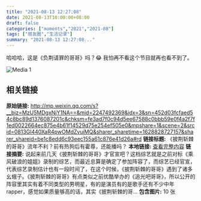 ```yaml
---
title: "2021-08-13 12:27:08"
date: 2021-08-13T10:00:00+08:00
draft: false
categories: ["moments","2021","2021-08"]
tags: ["朋友圈","生活记录"]
summary: "2021-08-13 12:27:08..."
---
```


哈哈哈，这是《负荆请罪的哥哥》吗？😂 我怕再不看这个节目就再也看不到了。

![Media 1](/Moments/photos/2021-08-13/202108131227080.jpg)

## 相关链接

**原始链接:** http://mp.weixin.qq.com/s?__biz=MzU5MDgxNjY1NA==&mid=2247492369&idx=3&sn=452d03fcfaed54c8bc89d1376087201c&chksm=fe3ad7f0c94d5ee67588c0bbb59e0f4a2f7f1ed0022664ec875e4b61f14529d75e254ef505e0&mpshare=1&scene=2&srcid=0813Gl440XaR4pwOMdZvuiMQ&sharer_sharetime=1628828727157&sharer_shareid=be1c8edd6c93eec155a61c876e41d26a#rd
**链接标题:** 《披荆斩棘的哥哥》流年不利？前有热狗后有霍尊，还能播吗？
**本地链接:** [查看完整内容](/link_content/2021/08/2021-08-13/link_content/)
**链接摘要:** 说起来前几天《披荆斩棘的哥哥》才官宣吧？这档综艺就是之前对标《乘风破浪的姐姐》录制的综艺，而最近总算是确定了参加阵容了，而综艺已经官宣，代表综艺录制估计也有一段时间了，在这个时候，《披荆斩棘的哥哥》遇到了诸多幺蛾子。《披荆斩棘的哥哥》有点类似之前优酷举办的《追光吧哥哥》，所以公开的阵容里其实有着不同类型的男明星，有的是演员有的是歌手还有不少中年rapper，感觉如果质量够高的话，其实《披荆斩棘的哥...
**包含图片:** 10 张

